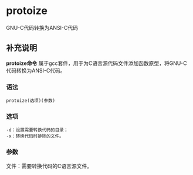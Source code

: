 protoize
===

GNU-C代码转换为ANSI-C代码

## 补充说明

**protoize命令** 属于gcc套件，用于为C语言源代码文件添加函数原型，将GNU-C代码转换为ANSI-C代码。

### 语法

```shell
protoize(选项)(参数)
```

### 选项

```shell
-d：设置需要转换代码的目录；
-x：转换代码时排除的文件。
```

### 参数

文件：需要转换代码的C语言源文件。


